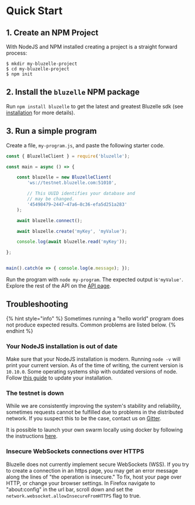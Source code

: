 # Quick Start

## 1. Create an NPM Project

With NodeJS and NPM installed creating a project is a straight forward process:

```
$ mkdir my-bluzelle-project
$ cd my-bluzelle-project
$ npm init
```

## 2. Install the `bluzelle` NPM package

Run `npm install bluzelle` to get the latest and greatest Bluzelle sdk \(see [installation](installation.md) for more details\).

## 3. Run a simple program

Create a file, `my-program.js`, and paste the following starter code.

```javascript
const { BluzelleClient } = require('bluzelle');

const main = async () => {

    const bluzelle = new BluzelleClient(
        'ws://testnet.bluzelle.com:51010',

        // This UUID identifies your database and 
        // may be changed.
        '45498479–2447–47a6–8c36-efa5d251a283'
    );

    await bluzelle.connect();

    await bluzelle.create('myKey', 'myValue');

    console.log(await bluzelle.read('myKey'));

};


main().catch(e => { console.log(e.message); });
```

Run the program with `node my-program`. The expected output is`'myValue'`. Explore the rest of the API on the [API page](api.md).

## Troubleshooting

{% hint style="info" %}
Sometimes running a "hello world" program does not produce expected results. Common problems are listed below.
{% endhint %}

### Your NodeJS installation is out of date

Make sure that your NodeJS installation is modern. Running `node -v` will print your current version. As of the time of writing, the current version is `10.10.0`. Some operating systems ship with outdated versions of node. Follow [this guide](https://www.hostingadvice.com/how-to/update-node-js-latest-version/) to update your installation.

### The testnet is down

While we are consistently improving the system's stability and reliability, sometimes requests cannot be fulfilled due to problems in the distributed network. If you suspect this to be the case, contact us on [Gitter](https://gitter.im/bluzelle/Lobby).

It is possible to launch your own swarm locally using docker by following the instructions [here](https://github.com/bluzelle/docker-swarm-deploy).

### Insecure WebSockets connections over HTTPS

Bluzelle does not currently implement secure WebSockets \(WSS\). If you try to create a connection in an https page, you may get an error message along the lines of "the operation is insecure." To fix, host your page over HTTP, or change your browser settings. In Firefox navigate to "about:config" in the url bar, scroll down and set the `network.websocket.allowInsecureFromHTTPS` flag to true.


